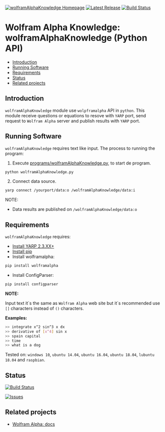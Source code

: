 [![wolframAlphaKnowledge Homepage](https://img.shields.io/badge/wolframAlphaKnowledge-develop-orange.svg)](https://github.com/davidvelascogarcia/wolframAlphaKnowledge/tree/develop/programs) [![Latest Release](https://img.shields.io/github/tag/davidvelascogarcia/wolframAlphaKnowledge.svg?label=Latest%20Release)](https://github.com/davidvelascogarcia/wolframAlphaKnowledge/tags) [![Build Status](https://travis-ci.org/davidvelascogarcia/wolframAlphaKnowledge.svg?branch=develop)](https://travis-ci.org/davidvelascogarcia/wolframAlphaKnowledge)

# Wolfram Alpha Knowledge: wolframAlphaKnowledge (Python API)

- [Introduction](#introduction)
- [Running Software](#running-software)
- [Requirements](#requirements)
- [Status](#status)
- [Related projects](#related-projects)


## Introduction

`wolframAlphaKnowledge` module use `wolpframalpha` API in `python`. This module receive questions or equations to resove with `YARP` port, send request to `Wolfram Alpha` server and publish results with `YARP` port.


## Running Software

`wolframAlphaKnowledge` requires text like input.
The process to running the program:

1. Execute [programs/wolframAlphaKnowledge.py](./programs), to start de program.
```python
python wolframAlphaKnowledge.py
```
2. Connect data source.
```bash
yarp connect /yourport/data:o /wolframAlphaKnowledge/data:i
```

NOTE:

- Data results are published on `/wolframAlphaKnowledge/data:o`

## Requirements

`wolframAlphaKnowledge` requires:

* [Install YARP 2.3.XX+](https://github.com/roboticslab-uc3m/installation-guides/blob/master/install-yarp.md)
* [Install pip](https://github.com/roboticslab-uc3m/installation-guides/blob/master/install-pip.md)
* Install wolframalpha:
```bash
pip install wolframalpha
```
* Install ConfigParser:
```bash
pip install configparser
```
**NOTE:**

Input text it´s the same as `Wolfram Alpha` web site but it´s recommended use `[]` characters instead of `()` characters.

**Examples:**
```bash
>> integrate x^2 sin^3 x dx
>> derivative of [x^4] sin x
>> spain capital
>> time
>> what is a dog
```

Tested on: `windows 10`, `ubuntu 14.04`, `ubuntu 16.04`, `ubuntu 18.04`, `lubuntu 18.04` and `raspbian`.


## Status

[![Build Status](https://travis-ci.org/davidvelascogarcia/wolframAlphaKnowledge.svg?branch=develop)](https://travis-ci.org/davidvelascogarcia/wolframAlphaKnowledge)

[![Issues](https://img.shields.io/github/issues/davidvelascogarcia/wolframAlphaKnowledge.svg?label=Issues)](https://github.com/davidvelascogarcia/wolframAlphaKnowledge/issues)

## Related projects

* [Wolfram Alpha: docs](https://pypi.org/project/wolframalpha/)

